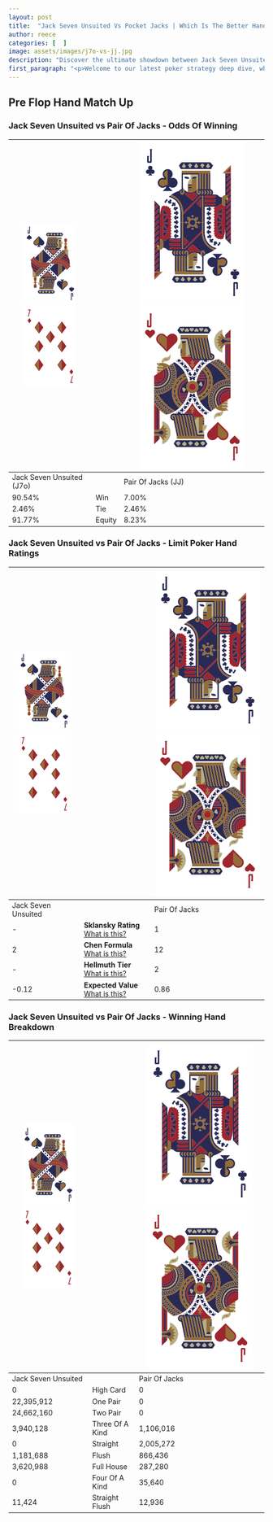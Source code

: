 ```yaml
---
layout: post
title:  "Jack Seven Unsuited Vs Pocket Jacks | Which Is The Better Hand In Poker? A Complete Guide"
author: reece
categories: [  ]
image: assets/images/j7o-vs-jj.jpg
description: "Discover the ultimate showdown between Jack Seven Unsuited and Pair Of Jacks in poker! Uncover the odds, strategies, and scenarios where one hand triumphs over the other. Get ready to up your poker game with this thrilling analysis."
first_paragraph: "<p>Welcome to our latest poker strategy deep dive, where we're pitting two distinct hands against each other in a high-stakes showdown: Jack Seven Unsuited vs Pair Of Jacks.</p><p>In the dynamic world of poker, every decision counts, and knowing which hand holds the upper hand is key to your success at the table.</p><p>In this article, we'll dissect these two hands, explore the scenarios where one dominates the other, and equip you with the knowledge to make strategic choices that can tip the odds in your favor.</p><p>Get ready to unravel the intriguing dynamics of these poker hands and elevate your game to new heights.</p>"
---
```




[comment]: # (sp0)

## Pre Flop Hand Match Up

<div class="table hand-ratings" markdown="1"> 



### Jack Seven Unsuited vs Pair Of Jacks - Odds Of Winning


    
| ![image info](assets/images/hand1/J.png) ![image info](assets/images/hand1/7o.png) |  | ![image info](assets/images/hand2/J.png) ![image info](assets/images/hand2/Jo.png) |
| -------- | -------- | -------- |
| Jack Seven Unsuited (J7o) |  | Pair Of Jacks (JJ) |
| 90.54% | Win | 7.00% |
| 2.46% | Tie | 2.46% |
| 91.77% | Equity | 8.23% |




[comment]: # (sp1)



### Jack Seven Unsuited vs Pair Of Jacks - Limit Poker Hand Ratings


    
| ![image info](assets/images/hand1/J.png) ![image info](assets/images/hand1/7o.png) |  | ![image info](assets/images/hand2/J.png) ![image info](assets/images/hand2/Jo.png) |
| -------- | -------- | -------- |
| Jack Seven Unsuited |  | Pair Of Jacks |
| - | **Sklansky Rating** [What is this?](/sklansky-rating-explained) | 1 |
| 2 | **Chen Formula** [What is this?](/chen-formula-explained) | 12 |
| - | **Hellmuth Tier** [What is this?](/Hellmuth-tier-explained) | 2 |
| -0.12 | **Expected Value** [What is this?](/expected-value-explained) | 0.86 |




[comment]: # (sp2)



### Jack Seven Unsuited vs Pair Of Jacks - Winning Hand Breakdown


    
| ![image info](assets/images/hand1/J.png) ![image info](assets/images/hand1/7o.png) |  | ![image info](assets/images/hand2/J.png) ![image info](assets/images/hand2/Jo.png) |
| -------- | -------- | -------- |
| Jack Seven Unsuited |  | Pair Of Jacks |
| 0 | High Card | 0 |
| 22,395,912 | One Pair | 0 |
| 24,662,160 | Two Pair | 0 |
| 3,940,128 | Three Of A Kind | 1,106,016 |
| 0 | Straight | 2,005,272 |
| 1,181,688 | Flush | 866,436 |
| 3,620,988 | Full House | 287,280 |
| 0 | Four Of A Kind | 35,640 |
| 11,424 | Straight Flush | 12,936 |




[comment]: # (sp3)



</div>

[comment]: # (sp4)



[comment]: # (sp5)

